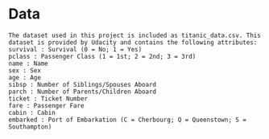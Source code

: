 
# Data
	The dataset used in this project is included as titanic_data.csv. This dataset is provided by Udacity and contains the following attributes:
	survival : Survival (0 = No; 1 = Yes)
	pclass : Passenger Class (1 = 1st; 2 = 2nd; 3 = 3rd)
	name : Name
	sex : Sex
	age : Age
	sibsp : Number of Siblings/Spouses Aboard
	parch : Number of Parents/Children Aboard
	ticket : Ticket Number
	fare : Passenger Fare
	cabin : Cabin
	embarked : Port of Embarkation (C = Cherbourg; Q = Queenstown; S = Southampton)

